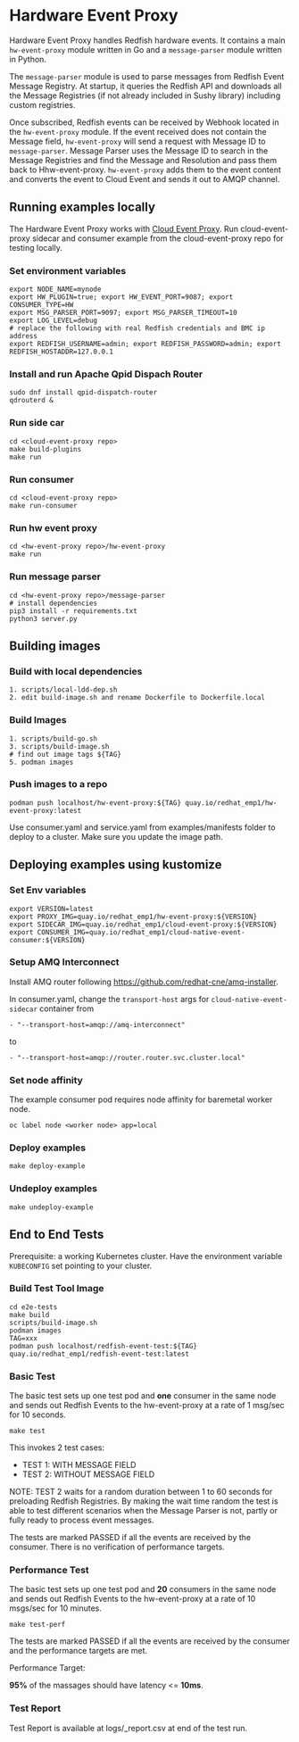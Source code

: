 # Hardware Event Proxy

Hardware Event Proxy handles Redfish hardware events. It contains a main `hw-event-proxy` module written in Go and a `message-parser` module written in Python.

The `message-parser` module is used to parse messages from Redfish Event Message Registry. At startup, it queries the Redfish API and downloads all the Message Registries (if not already included in Sushy library) including custom registries.

Once subscribed, Redfish events can be received by Webhook located in the `hw-event-proxy` module. If the event received does not contain the Message field, `hw-event-proxy` will send a request with Message ID to `message-parser`. Message Parser uses the Message ID to search in the Message Registries and find the Message and Resolution and pass them back to Hhw-event-proxy. `hw-event-proxy` adds them to the event content and converts the event to Cloud Event and sends it out to AMQP channel.  


## Running examples locally

The Hardware Event Proxy works with [Cloud Event Proxy](https://github.com/redhat-cne/cloud-event-proxy).
Run cloud-event-proxy sidecar and consumer example from the cloud-event-proxy repo for testing locally.

### Set environment variables
```
export NODE_NAME=mynode
export HW_PLUGIN=true; export HW_EVENT_PORT=9087; export CONSUMER_TYPE=HW
export MSG_PARSER_PORT=9097; export MSG_PARSER_TIMEOUT=10
export LOG_LEVEL=debug
# replace the following with real Redfish credentials and BMC ip address
export REDFISH_USERNAME=admin; export REDFISH_PASSWORD=admin; export REDFISH_HOSTADDR=127.0.0.1

```

### Install and run Apache Qpid Dispach Router
```
sudo dnf install qpid-dispatch-router
qdrouterd &
```
### Run side car
```shell
cd <cloud-event-proxy repo>
make build-plugins
make run
```
### Run consumer
```shell
cd <cloud-event-proxy repo>
make run-consumer
```
### Run hw event proxy
```shell
cd <hw-event-proxy repo>/hw-event-proxy
make run
```
### Run message parser
```shell
cd <hw-event-proxy repo>/message-parser
# install dependencies
pip3 install -r requirements.txt
python3 server.py
```

## Building images

### Build with local dependencies

```shell
1. scripts/local-ldd-dep.sh
2. edit build-image.sh and rename Dockerfile to Dockerfile.local
```

### Build Images

```shell
1. scripts/build-go.sh
3. scripts/build-image.sh
# find out image tags ${TAG}
5. podman images
```

### Push images to a repo

```shell
podman push localhost/hw-event-proxy:${TAG} quay.io/redhat_emp1/hw-event-proxy:latest
```

Use consumer.yaml and service.yaml from examples/manifests folder to deploy to a cluster.
Make sure you update the image path.


## Deploying examples using kustomize

### Set Env variables
```shell
export VERSION=latest
export PROXY_IMG=quay.io/redhat_emp1/hw-event-proxy:${VERSION}
export SIDECAR_IMG=quay.io/redhat_emp1/cloud-event-proxy:${VERSION}
export CONSUMER_IMG=quay.io/redhat_emp1/cloud-native-event-consumer:${VERSION}
```

### Setup AMQ Interconnect

Install AMQ router following https://github.com/redhat-cne/amq-installer.

In consumer.yaml, change the `transport-host` args for `cloud-native-event-sidecar` container from
```
- "--transport-host=amqp://amq-interconnect"
```
to
```
- "--transport-host=amqp://router.router.svc.cluster.local"
```

### Set node affinity
The example consumer pod requires node affinity for baremetal worker node.
```
oc label node <worker node> app=local
```

### Deploy examples
```shell
make deploy-example
```

### Undeploy examples
```shell
make undeploy-example
```

## End to End Tests

Prerequisite: a working Kubernetes cluster. Have the environment variable `KUBECONFIG` set pointing to your cluster.

### Build Test Tool Image
```
cd e2e-tests
make build
scripts/build-image.sh
podman images
TAG=xxx
podman push localhost/redfish-event-test:${TAG} quay.io/redhat_emp1/redfish-event-test:latest
```

### Basic Test
The basic test sets up one test pod and **one** consumer in the same node and sends out Redfish Events to the hw-event-proxy at a rate of 1 msg/sec for 10 seconds.

```shell
make test
```
This invokes 2 test cases:
* TEST 1:  WITH MESSAGE FIELD
* TEST 2:  WITHOUT MESSAGE FIELD

NOTE: TEST 2 waits for a random duration between 1 to 60 seconds for preloading Redfish Registries. By making the wait time random the test is able to test different scenarios when the Message Parser is not, partly or fully ready to process event messages.

The tests are marked PASSED if all the events are received by the consumer. There is no verification of performance targets.

### Performance Test
The basic test sets up one test pod and **20** consumers in the same node and sends out Redfish Events to the hw-event-proxy at a rate of 10 msgs/sec for 10 minutes.

```shell
make test-perf
```
The tests are marked PASSED if all the events are received by the consumer and the performance targets are met.

Performance Target:

**95%** of the massages should have latency <= **10ms**.

### Test Report
Test Report is available at logs/_report.csv at end of the test run.